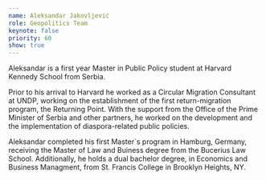 ```yaml
---
name: Aleksandar Jakovljević
role: Geopolitics Team
keynote: false
priority: 60
show: true
---
```


Aleksandar is a first year Master in Public Policy student at Harvard Kennedy School from Serbia.

Prior to his arrival to Harvard he worked as a Circular Migration Consultant at UNDP, working on the establishment of the first return-migration program, the Returning Point. With the support from the Office of the Prime Minister of Serbia and other partners, he worked on the development and the implementation of diaspora-related public policies.

Aleksandar completed his first Master`s program in Hamburg, Germany, receiving the Master of Law and Buiness degree from the Bucerius Law School. Additionally, he holds a dual bachelor degree, in Economics and Business Managment, from St. Francis College in Brooklyn Heights, NY.
